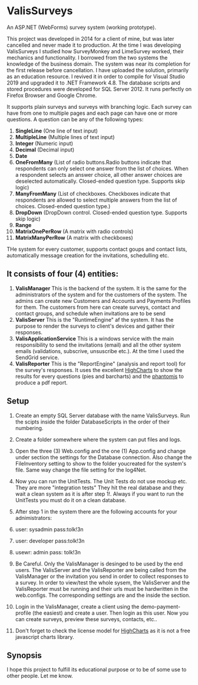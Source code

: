# ValisSurveys
An ASP.NET (WebForms) survey system (working prototype).

This project was developed in 2014 for a client of mine, but was later cancelled and never made it to production. At the time I was developing ValisSurveys I studied how SurveyMonkey and LimeSurvey worked, their mechanics and functionality. I borrowed from the two systems the knowledge of the business domain. The system was near its completion for the first release before cancellation. I have uploaded the solution, primarily as an education resource. I revived it in order to compile for Visual Studio 2019 and upgraded it to .NET Framework 4.8. The database scripts and stored procedures were developed for SQL Server 2012.  It runs perfectly on Firefox Browser and Google Chrome.

It supports plain surveys and surveys with branching logic. Each survey can have from one to multiple pages and each page can have one or more questions. A question can be any of the following types:

1. __SingleLine__ (One line of text input)
2. __MultipleLine__ (Multiple lines of text input)
3. __Integer__ (Numeric input)
4. __Decimal__ (Decimal input)
5. __Date__
8. __OneFromMany__ (List of radio buttons.Radio buttons indicate that respondents can only select one answer from the list of choices. When a respondent selects an answer choice, all other answer choices are deselected automatically. Closed-ended question type. Supports skip logic)
9. __ManyFromMany__ (List of checkboxes. Checkboxes indicate that respondents are allowed to select multiple answers from the list of choices. Closed-ended question type.)
10. __DropDown__ (DropDown control. Closed-ended question type. Supports skip logic)
13. __Range__
14. __MatrixOnePerRow__ (A matrix with radio controls)
15. __MatrixManyPerRow__ (A matrix with checkboxes)

THe system for every customer, supports contact goups and contact lists, automatically message creation for the invitations, schedulling etc.


## It consists of four (4) entities:
1. __ValisManager__
This is the backend of the system. It is the same for the administrators of the system and for the customers of the system. The admins can create new Customers and Accounts and Payments Profiles for them. The customers from here can create surveys, contact and contact groups, and schedule when invitations are to be send
2. __ValisServer__
This is the "RuntimeEngine" af the system. It has the purpose to render the surveys to client's devices and gather their responses.
3. __ValisApplicationService__
This is a windows service with the main responsibility to send the invitations (email) and all the other system emails (validations, subscrive, unsuscribe etc.). At the time I used the SendGrid service.
4. __ValisReporter__
This is the "ReportEngine" (analysis and report tool) for the survey's responses. It uses the excellent [HighCharts](https://www.highcharts.com/) to show the results for every questions (pies and barcharts) and the [phantomjs](https://phantomjs.org/) to produce a pdf report.

## Setup
1. Create an empty SQL Server database with the name ValisSurveys. Run the scipts inside the folder DatabaseScripts in the order of their numbering.
2. Create a folder somewhere where the system can put files and logs.
3. Open the three (3) Web.config and the one (1) App.config and change under <valisSystem> section the settings for the Database connection. Also change the FileInventory setting to show to the folder youcreated for the system's file. Same way change  the file setting for the log4Net.
4. Now you can run the UnitTests. The Unit Tests do not use mockup etc. They are more "integration tests" They hit the real database and they wait a clean system as it is after step 1!. Always if you want to run the UnitTests you must do it on a clean database.
5. After step 1 in the system there are the following accounts for your adnimistrators:
  1. user: sysadmin pass:tolk!3n
  2. user: developer pass:tolk!3n
  3. usewr: admin pass: tolk!3n
  
7. Be Careful. Only the  ValisManager is desinged to be used by the end users. The ValisServer and the ValisReporter are being called from the ValisManager or the invitation you send in order to collect responses to a survey. In order to view/test the whole sysem, the ValisServer and the ValisReporter must be running and their urls must be hardwritten in the web.configs. The corresponding settings are  <RuntimeEngine> and the <ReportEngine> inside the <valisSystem> section.
6. Login in the ValisManager, create a client using the demo-payment-profile (the easiest) and create a user. Then login as this user. Now you can create surveys, preview these surveys, contacts, etc..
8. Don't forget to check the license model for [HighCharts](https://www.highcharts.com/) as it is not a free javascript charts library.


## Synopsis
I hope this project to fulfill its educational purpose or to be of some use to other people. Let me know.
